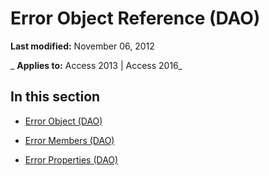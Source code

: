 
# Error Object Reference (DAO)

 **Last modified:** November 06, 2012

 _ **Applies to:** Access 2013 | Access 2016_

## In this section


- [Error Object (DAO)](e2608bc9-bece-9b47-4562-7a2689601f75.md)
    
- [Error Members (DAO)](0f4a7fb7-3070-39c9-d71b-facd254a2ccd.md)
    
- [Error Properties (DAO)](4a839c2d-3bf9-4092-a442-036526789af5.md)
    
